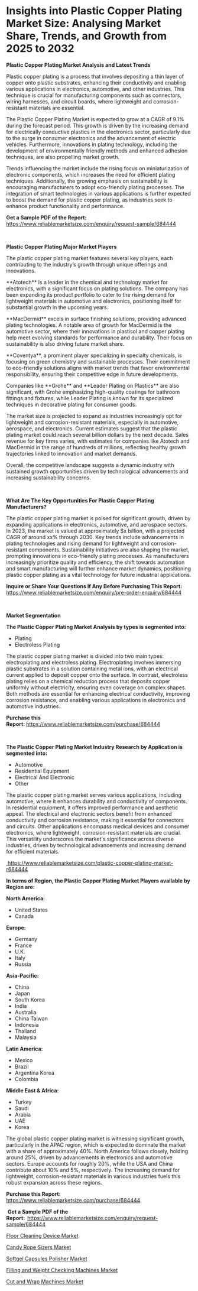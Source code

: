 <p><h1>Insights into Plastic Copper Plating Market Size: Analysing Market Share, Trends, and Growth from 2025 to 2032</h1></p><p><strong>Plastic Copper Plating Market Analysis and Latest Trends</strong></p>
<p><p>Plastic copper plating is a process that involves depositing a thin layer of copper onto plastic substrates, enhancing their conductivity and enabling various applications in electronics, automotive, and other industries. This technique is crucial for manufacturing components such as connectors, wiring harnesses, and circuit boards, where lightweight and corrosion-resistant materials are essential. </p><p>The Plastic Copper Plating Market is expected to grow at a CAGR of 9.1% during the forecast period. This growth is driven by the increasing demand for electrically conductive plastics in the electronics sector, particularly due to the surge in consumer electronics and the advancement of electric vehicles. Furthermore, innovations in plating technology, including the development of environmentally friendly methods and enhanced adhesion techniques, are also propelling market growth. </p><p>Trends influencing the market include the rising focus on miniaturization of electronic components, which increases the need for efficient plating techniques. Additionally, the growing emphasis on sustainability is encouraging manufacturers to adopt eco-friendly plating processes. The integration of smart technologies in various applications is further expected to boost the demand for plastic copper plating, as industries seek to enhance product functionality and performance.</p></p>
<p><strong>Get a Sample PDF of the Report:&nbsp;</strong> <a href="https://www.reliablemarketsize.com/enquiry/request-sample/684444?utm_campaign=1885&utm_medium=2&utm_source=Github&utm_content=ia&utm_term=29032025&utm_id=plastic-copper-plating">https://www.reliablemarketsize.com/enquiry/request-sample/684444</a></p>
<p>&nbsp;</p>
<p><strong>Plastic Copper Plating Major Market Players</strong></p>
<p><p>The plastic copper plating market features several key players, each contributing to the industry’s growth through unique offerings and innovations. </p><p>**Atotech** is a leader in the chemical and technology market for electronics, with a significant focus on plating solutions. The company has been expanding its product portfolio to cater to the rising demand for lightweight materials in automotive and electronics, positioning itself for substantial growth in the upcoming years.</p><p>**MacDermid** excels in surface finishing solutions, providing advanced plating technologies. A notable area of growth for MacDermid is the automotive sector, where their innovations in plastisol and copper plating help meet evolving standards for performance and durability. Their focus on sustainability is also driving future market share.</p><p>**Coventya**, a prominent player specializing in specialty chemicals, is focusing on green chemistry and sustainable processes. Their commitment to eco-friendly solutions aligns with market trends that favor environmental responsibility, ensuring their competitive edge in future developments.</p><p>Companies like **Grohe** and **Leader Plating on Plastics** are also significant, with Grohe emphasizing high-quality coatings for bathroom fittings and fixtures, while Leader Plating is known for its specialized techniques in decorative plating for consumer goods.</p><p>The market size is projected to expand as industries increasingly opt for lightweight and corrosion-resistant materials, especially in automotive, aerospace, and electronics. Current estimates suggest that the plastic plating market could reach several billion dollars by the next decade. Sales revenue for key firms varies, with estimates for companies like Atotech and MacDermid in the range of hundreds of millions, reflecting healthy growth trajectories linked to innovation and market demands.</p><p>Overall, the competitive landscape suggests a dynamic industry with sustained growth opportunities driven by technological advancements and increasing sustainability concerns.</p></p>
<p>&nbsp;</p>
<p><strong>What Are The Key Opportunities For Plastic Copper Plating Manufacturers?</strong></p>
<p><p>The plastic copper plating market is poised for significant growth, driven by expanding applications in electronics, automotive, and aerospace sectors. In 2023, the market is valued at approximately $x billion, with a projected CAGR of around xx% through 2030. Key trends include advancements in plating technologies and rising demand for lightweight and corrosion-resistant components. Sustainability initiatives are also shaping the market, prompting innovations in eco-friendly plating processes. As manufacturers increasingly prioritize quality and efficiency, the shift towards automation and smart manufacturing will further enhance market dynamics, positioning plastic copper plating as a vital technology for future industrial applications.</p></p>
<p><strong>Inquire or Share Your Questions If Any Before Purchasing This Report:</strong> <a href="https://www.reliablemarketsize.com/enquiry/pre-order-enquiry/684444?utm_campaign=1885&utm_medium=2&utm_source=Github&utm_content=ia&utm_term=29032025&utm_id=plastic-copper-plating">https://www.reliablemarketsize.com/enquiry/pre-order-enquiry/684444</a></p>
<p>&nbsp;</p>
<p><strong>Market Segmentation</strong></p>
<p><strong>The Plastic Copper Plating Market Analysis by types is segmented into:</strong></p>
<p><ul><li>Plating</li><li>Electroless Plating</li></ul></p>
<p><p>The plastic copper plating market is divided into two main types: electroplating and electroless plating. Electroplating involves immersing plastic substrates in a solution containing metal ions, with an electrical current applied to deposit copper onto the surface. In contrast, electroless plating relies on a chemical reduction process that deposits copper uniformly without electricity, ensuring even coverage on complex shapes. Both methods are essential for enhancing electrical conductivity, improving corrosion resistance, and enabling various applications in electronics and automotive industries.</p></p>
<p><strong>Purchase this Report:&nbsp;</strong><a href="https://www.reliablemarketsize.com/purchase/684444?utm_campaign=1885&utm_medium=2&utm_source=Github&utm_content=ia&utm_term=29032025&utm_id=plastic-copper-plating">https://www.reliablemarketsize.com/purchase/684444</a></p>
<p>&nbsp;</p>
<p><strong>The Plastic Copper Plating Market Industry Research by Application is segmented into:</strong></p>
<p><ul><li>Automotive</li><li>Residential Equipment</li><li>Electrical And Electronic</li><li>Other</li></ul></p>
<p><p>The plastic copper plating market serves various applications, including automotive, where it enhances durability and conductivity of components. In residential equipment, it offers improved performance and aesthetic appeal. The electrical and electronic sectors benefit from enhanced conductivity and corrosion resistance, making it essential for connectors and circuits. Other applications encompass medical devices and consumer electronics, where lightweight, corrosion-resistant materials are crucial. This versatility underscores the market's significance across diverse industries, driven by technological advancements and increasing demand for efficient materials.</p></p>
<p><a href="https://www.reliablemarketsize.com/plastic-copper-plating-market-r684444?utm_campaign=1885&utm_medium=2&utm_source=Github&utm_content=ia&utm_term=29032025&utm_id=plastic-copper-plating">&nbsp;https://www.reliablemarketsize.com/plastic-copper-plating-market-r684444</a></p>
<p><strong>In terms of Region, the Plastic Copper Plating Market Players available by Region are:</strong></p>
<p>
    <p> <strong> North America: </strong>
        <ul>
            <li>United States</li>
            <li>Canada</li>
        </ul>
        </p> 
    <p> <strong> Europe: </strong>
        <ul>
            <li>Germany</li>
            <li>France</li>
            <li>U.K.</li>
            <li>Italy</li>
            <li>Russia</li>
        </ul>
        </p> 
    <p> <strong> Asia-Pacific: </strong>
        <ul>
            <li>China</li>
            <li>Japan</li>
            <li>South Korea</li>
            <li>India</li>
            <li>Australia</li>
            <li>China Taiwan</li>
            <li>Indonesia</li>
            <li>Thailand</li>
            <li>Malaysia</li>
        </ul>
        </p> 
    <p> <strong> Latin America: </strong>
        <ul>
            <li>Mexico</li>
            <li>Brazil</li>
            <li>Argentina Korea</li>
            <li>Colombia</li>
        </ul>
        </p> 
    <p> <strong> Middle East & Africa: </strong>
        <ul>
            <li>Turkey</li>
            <li>Saudi</li>
            <li>Arabia</li>
            <li>UAE</li>
            <li>Korea</li>
        </ul>
    </p>
    </p>
<p><p>The global plastic copper plating market is witnessing significant growth, particularly in the APAC region, which is expected to dominate the market with a share of approximately 40%. North America follows closely, holding around 25%, driven by advancements in electronics and automotive sectors. Europe accounts for roughly 20%, while the USA and China contribute about 10% and 5%, respectively. The increasing demand for lightweight, corrosion-resistant materials in various industries fuels this robust expansion across these regions.</p></p>
<p><strong>Purchase this Report: </strong><a href="https://www.reliablemarketsize.com/purchase/684444?utm_campaign=1885&utm_medium=2&utm_source=Github&utm_content=ia&utm_term=29032025&utm_id=plastic-copper-plating">https://www.reliablemarketsize.com/purchase/684444</a></p>
<p>&nbsp;<strong>Get a Sample PDF of the Report:&nbsp;&nbsp;</strong><a href="https://www.reliablemarketsize.com/enquiry/request-sample/684444?utm_campaign=1885&utm_medium=2&utm_source=Github&utm_content=ia&utm_term=29032025&utm_id=plastic-copper-plating">https://www.reliablemarketsize.com/enquiry/request-sample/684444</a></p>
<p><strong></strong></p>
<p><p><a href="https://github.com/erkidrhoy/Market-Research-Report-List-1/blob/main/floor-cleaning-device-market.md?utm_campaign=1885&utm_medium=2&utm_source=Github&utm_content=ia&utm_term=29032025&utm_id=plastic-copper-plating">Floor Cleaning Device Market</a></p><p><a href="https://github.com/semenbobbaxu/Market-Research-Report-List-1/blob/main/candy-rope-sizers-market.md?utm_campaign=1885&utm_medium=2&utm_source=Github&utm_content=ia&utm_term=29032025&utm_id=plastic-copper-plating">Candy Rope Sizers Market</a></p><p><a href="https://github.com/suzorfazlikb/Market-Research-Report-List-1/blob/main/softgel-capsules-polisher-market.md?utm_campaign=1885&utm_medium=2&utm_source=Github&utm_content=ia&utm_term=29032025&utm_id=plastic-copper-plating">Softgel Capsules Polisher Market</a></p><p><a href="https://github.com/irisadoranrx/Market-Research-Report-List-1/blob/main/filling-and-weight-checking-machines-market.md?utm_campaign=1885&utm_medium=2&utm_source=Github&utm_content=ia&utm_term=29032025&utm_id=plastic-copper-plating">Filling and Weight Checking Machines Market</a></p><p><a href="https://github.com/roffefaith6l/Market-Research-Report-List-1/blob/main/cut-and-wrap-machines-market.md?utm_campaign=1885&utm_medium=2&utm_source=Github&utm_content=ia&utm_term=29032025&utm_id=plastic-copper-plating">Cut and Wrap Machines Market</a></p></p>